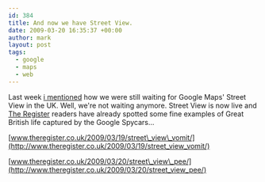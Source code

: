 ```yaml
---
id: 384
title: And now we have Street View.
date: 2009-03-20 16:35:37 +00:00
author: mark
layout: post
tags:
  - google
  - maps
  - web
---
```

Last week [i mentioned](http://www.sallonoroff.co.uk/blog/2009/03/google-aerial-photography-updated/) how we were still waiting for Google Maps' Street View in the UK. Well, we're not waiting anymore. Street View is now live and [The Register](http://www.theregister.co.uk) readers have already spotted some fine examples of Great British life captured by the Google Spycars&#8230;

[www.theregister.co.uk/2009/03/19/street\_view\_vomit/](http://www.theregister.co.uk/2009/03/19/street_view_vomit/)

[www.theregister.co.uk/2009/03/20/street\_view\_pee/](http://www.theregister.co.uk/2009/03/20/street_view_pee/)
